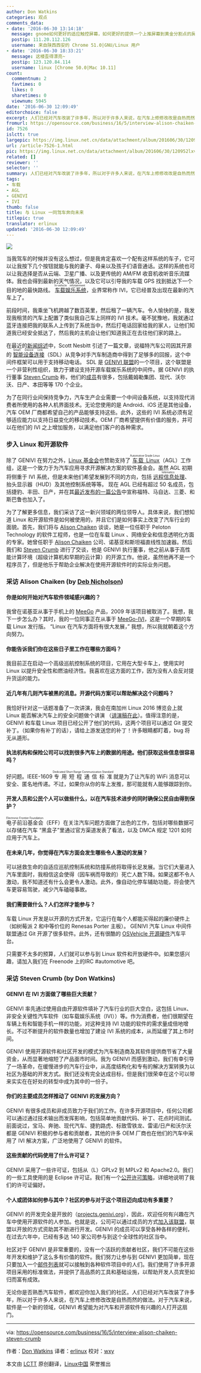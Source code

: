 ```yaml
---
author: Don Watkins
categories: 观点
comments_data:
- date: '2016-06-30 13:14:18'
  message: gnome如何更好的适应触控屏幕，如何更好的提供一个上推屏幕到黄金分割点的屏幕键盘更值得期待！！！
  postip: 111.20.112.126
  username: 来自陕西西安的 Chrome 51.0|GNU/Linux 用户
- date: '2016-06-30 18:33:21'
  message: 这楼歪得漂亮~
  postip: 123.120.84.114
  username: linux [Chrome 50.0|Mac 10.11]
count:
  commentnum: 2
  favtimes: 0
  likes: 0
  sharetimes: 0
  viewnum: 5945
date: '2016-06-30 12:09:49'
editorchoice: false
excerpt: 人们已经对汽车改装了许多年，所以对于许多人来说，在汽车上修修改改是自热而然的做法。对于汽车来说，软件是一个新的领域，希望能为对汽车和开源软件有兴趣的人打开这扇门。
fromurl: https://opensource.com/business/16/5/interview-alison-chaiken-steven-crumb
id: 7526
islctt: true
largepic: https://img.linux.net.cn/data/attachment/album/201606/30/120952lxv5crrovxc6uu5j.png
url: /article-7526-1.html
pic: https://img.linux.net.cn/data/attachment/album/201606/30/120952lxv5crrovxc6uu5j.png.thumb.jpg
related: []
reviewer: ''
selector: ''
summary: 人们已经对汽车改装了许多年，所以对于许多人来说，在汽车上修修改改是自热而然的做法。对于汽车来说，软件是一个新的领域，希望能为对汽车和开源软件有兴趣的人打开这扇门。
tags:
- 车载
- AGL
- GENIVI
- IVI
thumb: false
title: 与 Linux 一同驾车奔向未来
titlepic: true
translator: erlinux
updated: '2016-06-30 12:09:49'
---
```


![](https://img.linux.net.cn/data/attachment/album/201606/30/120952lxv5crrovxc6uu5j.png)


当我驾车的时候并没有这么想过，但是我肯定喜欢一个配有这样系统的车子，它可以让我按下几个按钮就能与我的妻子、母亲以及孩子们语音通话。这样的系统也可以让我选择是否从云端、卫星广播、以及更传统的 AM/FM 收音机收听音乐流媒体。我也会得到最新的天气情况，以及它可以引导我的车载 GPS 找到抵达下一个目的地的最快路线。<ruby> <a href="https://en.wikipedia.org/wiki/In_car_entertainment">  车载娱乐系统 </a> <rp>  （ </rp> <rt>  In-vehicle infotainment </rt> <rp>  ） </rp></ruby>，业界常称作 IVI，它已经普及出现在最新的汽车上了。


前段时间，我乘坐飞机跨越了数百英里，然后租了一辆汽车。令人愉快的是，我发现我租赁的汽车上配置了类似我自己车上同样的 IVI 技术。毫不犹豫地，我就通过蓝牙连接把我的联系人上传到了系统当中，然后打电话回家给我的家人，让他们知道我已经安全抵达了，然后我的主机会让他们知道我正在去往他们家的路上。


在最近的[新闻综述](https://opensource.com/life/16/1/weekly-news-jan-9)中，Scott Nesbitt 引述了一篇文章，说福特汽车公司因其开源的<ruby> <a href="http://projects.genivi.org/smartdevicelink/home">  智能设备连接 </a> <rp>  （ </rp> <rt>  Smart Device Link </rt> <rp>  ） </rp></ruby>（SDL）从竞争对手汽车制造商中得到了足够多的回报，这个中间件框架可以用于支持移动电话。 SDL 是 [GENIVI 联盟](http://www.genivi.org/)的一个项目，这个联盟是一个非营利性组织，致力于建设支持开源车载娱乐系统的中间件。据 GENIVI 的执行董事 [Steven Crumb](https://www.linkedin.com/in/stevecrumb) 称，他们的[成员](http://www.genivi.org/genivi-members)有很多，包括戴姆勒集团、现代、沃尔沃、日产、本田等等 170 个企业。


为了在同行业间保持竞争力，汽车生产企业需要一个中间设备系统，以支持现代消费者所使用的各种人机界面技术。无论您使用的是 Android、iOS 还是其他设备，汽车 OEM 厂商都希望自己的产品能够支持这些。此外，这些的 IVI 系统必须有足够适应能力以支持日益变化的移动技术。OEM 厂商希望提供有价值的服务，并可以在他们的 IVI 之上增加服务，以满足他们客户的各种需求。


### 步入 Linux 和开源软件


除了 GENIVI 在努力之外，[Linux 基金会](http://www.linuxfoundation.org/)也赞助支持了<ruby> <a href="https://www.automotivelinux.org/">  车载 Linux </a> <rp>  （ </rp> <rt>  Automotive Grade Linux </rt> <rp>  ） </rp></ruby>（AGL）工作组，这是一个致力于为汽车应用寻求开源解决方案的软件基金会。虽然 AGL 初期将侧重于 IVI 系统，但是未来他们希望发展到不同的方向，包括<ruby> <a href="https://en.wikipedia.org/wiki/Telematics">  远程信息处理 </a> <rp>  （ </rp> <rt>  telematics </rt> <rp>  ） </rp></ruby>、抬头显示器（HUD）及其他控制系统等等。 现在 AGL 已经有超过 50 名成员，包括捷豹、丰田、日产，并在其[最近发布的一篇公告](https://www.automotivelinux.org/news/announcement/2016/01/ford-mazda-mitsubishi-motors-and-subaru-join-linux-foundation-and)中宣称福特、马自达、三菱、和斯巴鲁也加入了。


为了了解更多信息，我们采访了这一新兴领域的两位领导人。具体来说，我们想知道 Linux 和开源软件是如何被使用的，并且它们是如何事实上改变了汽车行业的面貌。首先，我们将与 [Alison Chaiken](https://www.linkedin.com/in/alison-chaiken-3ba456b3) 谈谈，她是一位任职于 Peloton Technology 的软件工程师，也是一位在车载 Linux 、网络安全和信息透明化方面的专家。她曾任职于 [Alison Chaiken](https://www.linkedin.com/in/alison-chaiken-3ba456b3) 公司、诺基亚和斯坦福直线性加速器。然后我们和 [Steven Crumb](https://www.linkedin.com/in/stevecrumb) 进行了交谈，他是 GENIVI 执行董事，他之前从事于高性能计算环境（超级计算机和早期的云计算）的开源工作。他说，虽然他再不是一个程序员了，但是他乐于帮助企业解决在使用开源软件时的实际业务问题。


### 采访 Alison Chaiken (by [Deb Nicholson](https://opensource.com/users/eximious))


#### 你是如何开始对汽车软件领域感兴趣的？


我曾在诺基亚从事于手机上的 [MeeGo](https://en.wikipedia.org/wiki/MeeGo) 产品，2009 年该项目被取消了。我想，我下一步怎么办？其时，我的一位同事正在从事于 [MeeGo-IVI](http://webinos.org/deliverable-d026-target-platform-requirements-and-ipr/automotive/)，这是一个早期的车载 Linux 发行版。 “Linux 在汽车方面将有很大发展，” 我想，所以我就朝着这个方向努力。


#### 你能告诉我们你在这些日子里工作在哪些方面吗？


我目前正在启动一个高级巡航控制系统的项目，它用在大型卡车上，使用实时 Linux 以提升安全性和燃油经济性。我喜欢在这方面的工作，因为没有人会反对提升货运的能力。


#### 近几年有几则汽车被黑的消息。开源代码方案可以帮助解决这个问题吗？


我恰好针对这一话题准备了一次讲演，我会在南加州 Linux 2016 博览会上就 Linux 能否解决汽车上的安全问题做个讲演 （[讲演稿在此](http://she-devel.com/Chaiken_automotive_cybersecurity.pdf)）。值得注意的是，GENIVI 和车载 Linux 项目已经公开了他们的代码，这两个项目可以通过 Git 提交补丁。（如果你有补丁的话），请给上游发送您的补丁！许多眼睛都盯着，bug 将无从遁形。


#### 执法机构和保险公司可以找到很多汽车上的数据的用途。他们获取这些信息很容易吗？


好问题。IEEE-1609 <ruby> 专用短程通信标准 <rp>  （ </rp> <rt>  Dedicated Short Range Communication Standard </rt> <rp>  ） </rp></ruby>就是为了让汽车的 WiFi 消息可以安全、匿名地传递。不过，如果你从你的车上发推，那可能就有人能够跟踪到你。


#### 开发人员和公民个人可以做些什么，以在汽车技术进步的同时确保公民自由得到保护？


<ruby> 电子前沿基金会 <rp>  （ </rp> <rt>  Electronic Frontier Foundation </rt> <rp>  ） </rp></ruby>（EFF）在关注汽车问题方面做了出色的工作，包括对哪些数据可以存储在汽车 “黑盒子”里通过官方渠道发表了看法，以及 DMCA 规定 1201 如何应用于汽车上。


#### 在未来几年，你觉得在汽车方面会发生哪些令人激动的发展？


可以拯救生命的自适应巡航控制系统和防撞系统将取得长足发展。当它们大量进入汽车里面时，我相信这会使得（因车祸而导致的）死亡人数下降。如果这都不令人激动，我不知道还有什么会更令人激动。此外，像自动化停车辅助功能，将会使汽车更容易驾驶，减少汽车磕碰事故。


#### 我们需要做什么？人们怎样才能参与？


车载 Linux 开发是以开源的方式开发，它运行在每个人都能买得起的廉价硬件上（如树莓派 2 和中等价位的 Renesas Porter 主板）。 GENIVI 汽车 Linux 中间件联盟通过 Git 开源了很多软件。此外，还有很酷的 [OSVehicle 开源硬件](https://www.osvehicle.com/)汽车平台。


只需要不太多的预算，人们就可以参与到 Linux 软件和开放硬件中。如果您感兴趣，请加入我们在 Freenode 上的IRC #automotive 吧。


### 采访 Steven Crumb (by Don Watkins)


#### GENIVI 在 IVI 方面做了哪些巨大贡献？


GENIVI 率先通过使用自由开源软件填补了汽车行业的巨大空白，这包括 Linux、非安全关键性汽车软件（如车载娱乐系统（IVI））等。作为消费者，他们很期望在车辆上有和智能手机一样的功能，对这种支持 IVI 功能的软件的需求量成倍地增长。不过不断提升的软件数量也增加了建设 IVI 系统的成本，从而延缓了其上市时间。


GENIVI 使用开源软件和社区开发的模式为汽车制造商及其软件提供商节省了大量资金，从而显著地缩短了产品面市时间。我为 GENIVI 而感到激动，我们有幸引导了一场革命，在缓慢进步的汽车行业中，从高度结构化和专有的解决方案转换为以社区为基础的开发方式。我们还没有完全达成目标，但是我们很荣幸在这个可以带来实实在在好处的转型中成为其中的一份子。


#### 你们的主要成员怎样推动了 GENIVI 的发展方向？


GENIVI 有很多成员和非成员致力于我们的工作。在许多开源项目中，任何公司都可以通过通过技术输出而发挥影响，包括简单地贡献代码、补丁、花点时间测试。前面说过，宝马、奔驰、现代汽车、捷豹路虎、标致雪铁龙、雷诺/日产和沃尔沃都是 GENIVI 积极的参与者和贡献者，其他的许多 OEM 厂商也在他们的汽车中采用了 IVI 解决方案，广泛地使用了 GENIVI 的软件。


#### 这些贡献的代码使用了什么许可证？


GENIVI 采用了一些许可证，包括从（L）GPLv2 到 MPLv2 和 Apache2.0。我们的一些工具使用的是 Eclipse 许可证。我们有一个[公开许可策略](http://projects.genivi.org/how)，详细地说明了我们的许可证偏好。


#### 个人或团体如何参与其中？社区的参与对于这个项目迈向成功有多重要？


GENIVI 的开发完全是开放的（[projects.genivi.org](http://projects.genivi.org/)），因此，欢迎任何有兴趣在汽车中使用开源软件的人参加。也就是说，公司可以通过成员的方式[加入该联盟](http://genivi.org/join)，联盟以开放的方式资助其不断进行开发。GENIVI 的成员可以享受各种各样的便利，在过去六年中，已经有多达 140 家公司参与到这个全球性的社区当中。


社区对于 GENIVI 是非常重要的，没有一个活跃的贡献者社区，我们不可能在这些年开发和维护了这么多有价值的软件。我们努力让参与到 GENIVI 更加简单，现在只要加入一个[邮件列表](http://lists.genivi.org/mailman/listinfo/genivi-projects)就可以接触到各种软件项目中的人们。我们使用了许多开源项目采用的标准做法，并提供了高品质的工具和基础设施，以帮助开发人员宾至如归而富有成效。


无论你是否熟悉汽车软件，都欢迎你加入我们的社区。人们已经对汽车改装了许多年，所以对于许多人来说，在汽车上修修改改是自热而然的做法。对于汽车来说，软件是一个新的领域，GENIVI 希望能为对汽车和开源软件有兴趣的人打开这扇门。




---


via: <https://opensource.com/business/16/5/interview-alison-chaiken-steven-crumb>


作者：[Don Watkins](https://opensource.com/users/don-watkins) 译者：[erlinux](https://github.com/erlinux) 校对：[wxy](https://github.com/wxy)


本文由 [LCTT](https://github.com/LCTT/TranslateProject) 原创翻译，[Linux中国](https://linux.cn/) 荣誉推出
